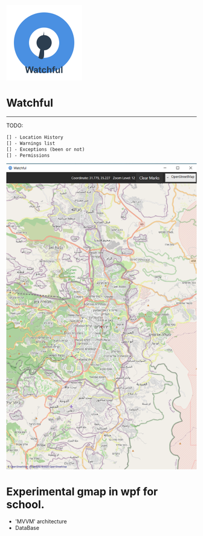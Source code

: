 ![Alt text](Watchful/assets/watchful-logo.png)
# Watchful
---

TODO:

    [] - Location History
    [] - Warnings list
    [] - Exceptions (been or not)
    [] - Permissions 

![Alt text](Watchful/assets/demo.png)

# Experimental gmap in wpf for school.
- 'MVVM' architecture
- DataBase
